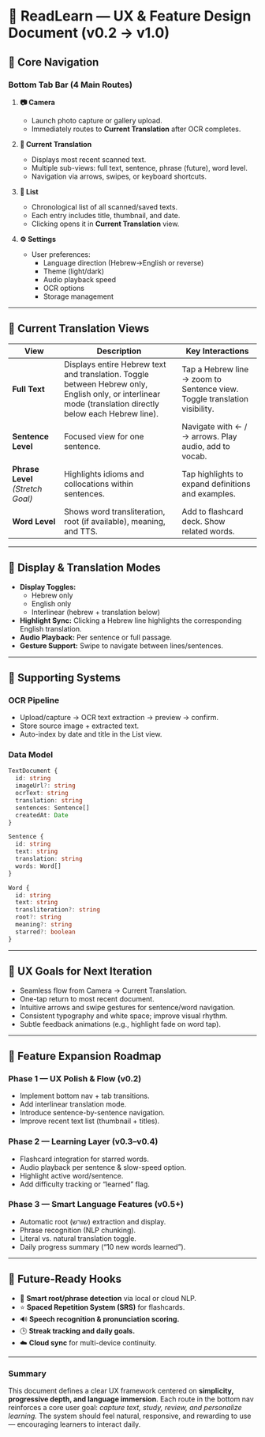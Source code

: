 # 📱 ReadLearn — UX & Feature Design Document (v0.2 → v1.0)

## 🔹 Core Navigation

### Bottom Tab Bar (4 Main Routes)
1. **📷 Camera**  
   - Launch photo capture or gallery upload.  
   - Immediately routes to **Current Translation** after OCR completes.

2. **📖 Current Translation**  
   - Displays most recent scanned text.  
   - Multiple sub-views: full text, sentence, phrase (future), word level.  
   - Navigation via arrows, swipes, or keyboard shortcuts.

3. **📜 List**  
   - Chronological list of all scanned/saved texts.  
   - Each entry includes title, thumbnail, and date.  
   - Clicking opens it in **Current Translation** view.

4. **⚙️ Settings**  
   - User preferences:  
     - Language direction (Hebrew→English or reverse)  
     - Theme (light/dark)  
     - Audio playback speed  
     - OCR options  
     - Storage management

---

## 🔹 Current Translation Views

| View | Description | Key Interactions |
|------|--------------|------------------|
| **Full Text** | Displays entire Hebrew text and translation. Toggle between Hebrew only, English only, or interlinear mode (translation directly below each Hebrew line). | Tap a Hebrew line → zoom to Sentence view. Toggle translation visibility. |
| **Sentence Level** | Focused view for one sentence. | Navigate with ← / → arrows. Play audio, add to vocab. |
| **Phrase Level** *(Stretch Goal)* | Highlights idioms and collocations within sentences. | Tap highlights to expand definitions and examples. |
| **Word Level** | Shows word transliteration, root (if available), meaning, and TTS. | Add to flashcard deck. Show related words. |

---

## 🔹 Display & Translation Modes
- **Display Toggles:**
  - Hebrew only  
  - English only  
  - Interlinear (hebrew + translation below)
- **Highlight Sync:** Clicking a Hebrew line highlights the corresponding English translation.
- **Audio Playback:** Per sentence or full passage.
- **Gesture Support:** Swipe to navigate between lines/sentences.

---

## 🔹 Supporting Systems

### OCR Pipeline
- Upload/capture → OCR text extraction → preview → confirm.
- Store source image + extracted text.
- Auto-index by date and title in the List view.

### Data Model
```ts
TextDocument {
  id: string
  imageUrl?: string
  ocrText: string
  translation: string
  sentences: Sentence[]
  createdAt: Date
}

Sentence {
  id: string
  text: string
  translation: string
  words: Word[]
}

Word {
  id: string
  text: string
  transliteration?: string
  root?: string
  meaning?: string
  starred?: boolean
}
```

---

## 🔹 UX Goals for Next Iteration
- Seamless flow from Camera → Current Translation.
- One-tap return to most recent document.
- Intuitive arrows and swipe gestures for sentence/word navigation.
- Consistent typography and white space; improve visual rhythm.
- Subtle feedback animations (e.g., highlight fade on word tap).

---

## 🔹 Feature Expansion Roadmap

### Phase 1 — UX Polish & Flow (v0.2)
- Implement bottom nav + tab transitions.
- Add interlinear translation mode.
- Introduce sentence-by-sentence navigation.
- Improve recent text list (thumbnail + titles).

### Phase 2 — Learning Layer (v0.3–v0.4)
- Flashcard integration for starred words.
- Audio playback per sentence & slow-speed option.
- Highlight active word/sentence.
- Add difficulty tracking or “learned” flag.

### Phase 3 — Smart Language Features (v0.5+)
- Automatic root (שורש) extraction and display.
- Phrase recognition (NLP chunking).
- Literal vs. natural translation toggle.
- Daily progress summary (“10 new words learned”).

---

## 🔹 Future-Ready Hooks
- 🧠 **Smart root/phrase detection** via local or cloud NLP.  
- ⭐ **Spaced Repetition System (SRS)** for flashcards.  
- 🔊 **Speech recognition & pronunciation scoring.**  
- 🕒 **Streak tracking and daily goals.**  
- ☁️ **Cloud sync** for multi-device continuity.

---

### Summary
This document defines a clear UX framework centered on **simplicity, progressive depth, and language immersion**. Each route in the bottom nav reinforces a core user goal: *capture text, study, review, and personalize learning.*  The system should feel natural, responsive, and rewarding to use — encouraging learners to interact daily.

